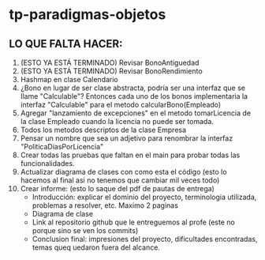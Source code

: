 # tp-paradigmas-objetos

## LO QUE FALTA HACER:
1) (ESTO YA ESTÁ TERMINADO) Revisar BonoAntiguedad
2) (ESTO YA ESTÁ TERMINADO) Revisar BonoRendimiento
3) Hashmap en clase Calendario
4) ¿Bono en lugar de ser clase abstracta, podría ser una interfaz que se llame "Calculable"? Entonces cada uno de los bonos implementaria la interfaz "Calculable" para el metodo calcularBono(Empleado)
5) Agregar "lanzamiento de excepciones" en el metodo tomarLicencia de la clase Empleado cuando la licencia no puede ser tomada.
6) Todos los metodos descriptos de la clase Empresa
7) Pensar un nombre que sea un adjetivo para renombrar la interfaz "PoliticaDiasPorLicencia"
8) Crear todas las pruebas que faltan en el main para probar todas las funcionalidades.
9) Actualizar diagrama de clases con como esta el código (esto lo hacemos al final asi no tenemos que cambiar mil veces todo)
10) Crear informe: (esto lo saque del pdf de pautas de entrega)
    - Introducción: explicar el dominio del proyecto, terminologia utilizada, problemas a resolver, etc. Maximo 2 paginas
    - Diagrama de clase
    - Link al repositorio github que le entreguemos al profe (este no porque sino se ven los commits)
    - Conclusion final: impresiones del proyecto, dificultades encontradas, temas queq uedaron fuera del alcance.
